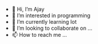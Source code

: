 - 👋 Hi, I’m Ajay
- 👀 I’m interested in programming
- 🌱 I’m currently learning Iot 
- 💞️ I’m looking to collaborate on ...
- 📫 How to reach me ...

<!---
ajayabhi77/ajayabhi77 is a ✨ special ✨ repository because its `README.md` (this file) appears on your GitHub profile.
You can click the Preview link to take a look at your changes.
--->
